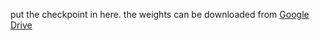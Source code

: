put the checkpoint in here. 
the weights can be downloaded from [Google Drive](https://drive.google.com/drive/u/0/folders/1xaEtiOVR4bmmbKF9wcjahTIWvx_yPhAf)
